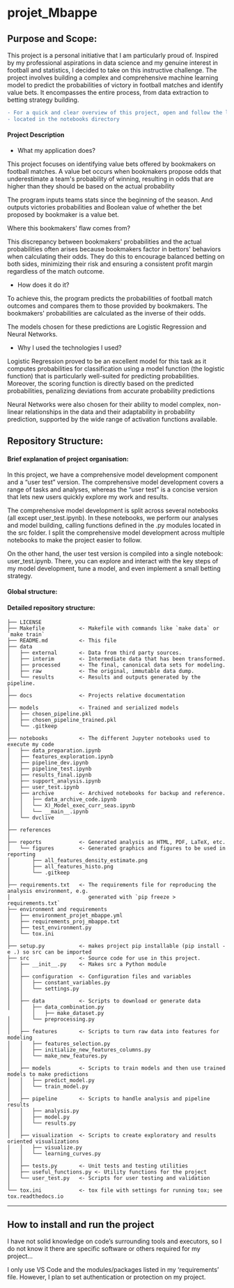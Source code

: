 projet_Mbappe
==============================

Purpose and Scope:
-------------------
This project is a personal initiative that I am particularly proud of. Inspired by my professional aspirations in data science and my genuine interest in football and statistics, I decided to take on this instructive challenge. The project involves building a complex and comprehensive machine learning model to predict the probabilities of victory in football matches and identify value bets. It encompasses the entire process, from data extraction to betting strategy building.

```diff
- For a quick and clear overview of this project, open and follow the little tutorial in the user_test.ipynb file,
- located in the notebooks directory 
```
 
#### Project Description

- What my application does?

This project focuses on identifying value bets offered by bookmakers on football matches. A value bet occurs when bookmakers propose odds that underestimate a team's probability of winning, resulting in odds that are higher than they should be based on the actual probability

The program inputs teams stats since the beginning of the season. And outputs victories probabilities and Boolean value of whether the bet proposed by bookmaker is a value bet.

Where this bookmakers' flaw comes from?

This discrepancy between bookmakers' probabilities and the actual probabilities often arises because bookmakers factor in bettors' behaviors when calculating their odds. They do this to encourage balanced betting on both sides, minimizing their risk and ensuring a consistent profit margin regardless of the match outcome.
 

- How does it do it?

To achieve this, the program predicts the probabilities of football match outcomes and compares them to those provided by bookmakers. The bookmakers' probabilities are calculated as the inverse of their odds.

The models chosen for these predictions are Logistic Regression and Neural Networks.


- Why I used the technologies I used?

Logistic Regression proved to be an excellent model for this task as it computes probabilities for classification using a model function (the logistic function) that is particularly well-suited for predicting probabilities. Moreover, the scoring function is directly based on the predicted probabilities, penalizing deviations from accurate probability predictions

Neural Networks were also chosen for their ability to model complex, non-linear relationships in the data and their adaptability in probability prediction, supported by the wide range of activation functions available.

 
Repository Structure:
-----------------------

#### Brief explanation of project organisation:
In this project, we have a comprehensive model development component and a “user test” version. The comprehensive model development covers a range of tasks and analyses, whereas the “user test” is a concise version that lets new users quickly explore my work and results.

The comprehensive model development is split across several notebooks (all except user_test.ipynb). In these notebooks, we perform our analyses and model building, calling functions defined in the .py modules located in the src folder. I split the comprehensive model development across multiple notebooks to make the project easier to follow.

On the other hand, the user test version is compiled into a single notebook: user_test.ipynb. There, you can explore and interact with the key steps of my model development, tune a model, and even implement a small betting strategy.

#### Global structure:



#### Detailed repository structure:
    ├── LICENSE
    ├── Makefile           <- Makefile with commands like `make data` or `make train`
    ├── README.md          <- This file
    ├── data
    │   ├── external       <- Data from third party sources.
    │   ├── interim        <- Intermediate data that has been transformed.
    │   ├── processed      <- The final, canonical data sets for modeling.
    │   ├── raw            <- The original, immutable data dump.
    │   └── results        <- Results and outputs generated by the pipeline.
    │
    ├── docs               <- Projects relative documentation
    │
    ├── models             <- Trained and serialized models
    │   ├── chosen_pipeline.pkl
    │   ├── chosen_pipeline_trained.pkl
    │   └── .gitkeep       
    │
    ├── notebooks          <- The different Jupyter notebooks used to execute my code
    │   ├── data_preparation.ipynb
    │   ├── features_exploration.ipynb
    │   ├── pipeline_dev.ipynb
    │   ├── pipeline_test.ipynb
    │   ├── results_final.ipynb
    │   ├── support_analysis.ipynb
    │   ├── user_test.ipynb
    │   ├── archive        <- Archived notebooks for backup and reference.
    │   │   ├── data_archive_code.ipynb
    │   │   └── X)_Model_exec_curr_seas.ipynb
    │   │   └── __main__.ipynb
    │   └── dvclive 
    │
    ├── references  
    │
    ├── reports            <- Generated analysis as HTML, PDF, LaTeX, etc.
    │   └── figures        <- Generated graphics and figures to be used in reporting
    │       ├── all_features_density_estimate.png
    │       ├── all_features_histo.png
    │       └── .gitkeep
    │
    ├── requirements.txt   <- The requirements file for reproducing the analysis environment, e.g.
    │                         generated with `pip freeze > requirements.txt`
    ├── environment and requirements
    │   ├── environment_projet_mbappe.yml
    │   ├── requirements_proj_mbappe.txt
    │   ├── test_environment.py
    │   └── tox.ini
    │
    ├── setup.py           <- makes project pip installable (pip install -e .) so src can be imported
    ├── src                <- Source code for use in this project.
    │   ├── __init__.py    <- Makes src a Python module
    │   │
    │   ├── configuration  <- Configuration files and variables
    │   │   ├── constant_variables.py
    │   │   └── settings.py
    │   │
    │   ├── data           <- Scripts to download or generate data
    │   │   ├── data_combination.py
        │   │   ├── make_dataset.py
    │   │   └── preprocessing.py
    │   │
    │   ├── features       <- Scripts to turn raw data into features for modeling
    │   │   ├── features_selection.py
    │   │   ├── initialize_new_features_columns.py
    │   │   └── make_new_features.py
    │   │
    │   ├── models         <- Scripts to train models and then use trained models to make predictions
    │   │   ├── predict_model.py
    │   │   └── train_model.py
    │   │
    │   ├── pipeline       <- Scripts to handle analysis and pipeline results
    │   │   ├── analysis.py
    │   │   ├── model.py
    │   │   └── results.py
    │   │
    │   ├── visualization  <- Scripts to create exploratory and results oriented visualizations
    │   │   ├── visualize.py
    │   │   └── learning_curves.py
    │   │
    │   ├── tests.py       <- Unit tests and testing utilities
    │   ├── useful_functions.py <- Utility functions for the project
    │   └── user_test.py   <- Scripts for user testing and validation
    │
    └── tox.ini            <- tox file with settings for running tox; see tox.readthedocs.io



--------

How to install and run the project
----------------------------------
I have not solid knowledge on code’s surrounding tools and executors, so I do not know it there are specific software or others required for my project…

I only use VS Code and the modules/packages listed in my ‘requirements’ file. However, I plan to set authentication or protection on my project.
